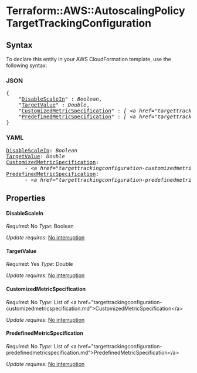 # Terraform::AWS::AutoscalingPolicy TargetTrackingConfiguration

## Syntax

To declare this entity in your AWS CloudFormation template, use the following syntax:

### JSON

<pre>
{
    "<a href="#disablescalein" title="DisableScaleIn">DisableScaleIn</a>" : <i>Boolean</i>,
    "<a href="#targetvalue" title="TargetValue">TargetValue</a>" : <i>Double</i>,
    "<a href="#customizedmetricspecification" title="CustomizedMetricSpecification">CustomizedMetricSpecification</a>" : <i>[ &lt;a href=&#34;targettrackingconfiguration-customizedmetricspecification.md&#34;&gt;CustomizedMetricSpecification&lt;/a&gt;, ... ]</i>,
    "<a href="#predefinedmetricspecification" title="PredefinedMetricSpecification">PredefinedMetricSpecification</a>" : <i>[ &lt;a href=&#34;targettrackingconfiguration-predefinedmetricspecification.md&#34;&gt;PredefinedMetricSpecification&lt;/a&gt;, ... ]</i>
}
</pre>

### YAML

<pre>
<a href="#disablescalein" title="DisableScaleIn">DisableScaleIn</a>: <i>Boolean</i>
<a href="#targetvalue" title="TargetValue">TargetValue</a>: <i>Double</i>
<a href="#customizedmetricspecification" title="CustomizedMetricSpecification">CustomizedMetricSpecification</a>: <i>
      - &lt;a href=&#34;targettrackingconfiguration-customizedmetricspecification.md&#34;&gt;CustomizedMetricSpecification&lt;/a&gt;</i>
<a href="#predefinedmetricspecification" title="PredefinedMetricSpecification">PredefinedMetricSpecification</a>: <i>
      - &lt;a href=&#34;targettrackingconfiguration-predefinedmetricspecification.md&#34;&gt;PredefinedMetricSpecification&lt;/a&gt;</i>
</pre>

## Properties

#### DisableScaleIn

_Required_: No
_Type_: Boolean

_Update requires_: [No interruption](https://docs.aws.amazon.com/AWSCloudFormation/latest/UserGuide/using-cfn-updating-stacks-update-behaviors.html#update-no-interrupt)

#### TargetValue

_Required_: Yes
_Type_: Double

_Update requires_: [No interruption](https://docs.aws.amazon.com/AWSCloudFormation/latest/UserGuide/using-cfn-updating-stacks-update-behaviors.html#update-no-interrupt)

#### CustomizedMetricSpecification

_Required_: No
_Type_: List of &lt;a href=&#34;targettrackingconfiguration-customizedmetricspecification.md&#34;&gt;CustomizedMetricSpecification&lt;/a&gt;

_Update requires_: [No interruption](https://docs.aws.amazon.com/AWSCloudFormation/latest/UserGuide/using-cfn-updating-stacks-update-behaviors.html#update-no-interrupt)

#### PredefinedMetricSpecification

_Required_: No
_Type_: List of &lt;a href=&#34;targettrackingconfiguration-predefinedmetricspecification.md&#34;&gt;PredefinedMetricSpecification&lt;/a&gt;

_Update requires_: [No interruption](https://docs.aws.amazon.com/AWSCloudFormation/latest/UserGuide/using-cfn-updating-stacks-update-behaviors.html#update-no-interrupt)

